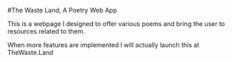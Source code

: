 #The Waste Land, A Poetry Web App

This is a webpage I designed to offer various poems and bring the user to resources related to them.  

When more features are implemented I will actually launch this at TheWaste.Land 
